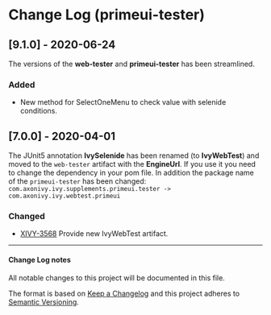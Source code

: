 # Change Log (primeui-tester)

## [9.1.0] - 2020-06-24

The versions of the **web-tester** and **primeui-tester** has been streamlined.

### Added

- New method for SelectOneMenu to check value with selenide conditions.

## [7.0.0] - 2020-04-01

The JUnit5 annotation **IvySelenide** has been renamed (to **IvyWebTest**) and moved to the
`web-tester` artifact with the **EngineUrl**. If you use it you need to change the dependency in your
pom file.
In addition the package name of the `primeui-tester` has been changed: 
`com.axonivy.ivy.supplements.primeui.tester -> com.axonivy.ivy.webtest.primeui`

### Changed

- [XIVY-3568](https://jira.axonivy.com/jira/browse/XIVY-3568)
  Provide new IvyWebTest artifact.

---

#### Change Log notes

All notable changes to this project will be documented in this file.
 
The format is based on [Keep a Changelog](http://keepachangelog.com/)
and this project adheres to [Semantic Versioning](http://semver.org/).